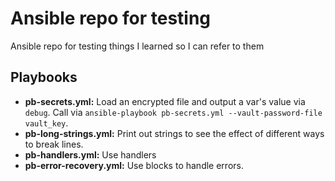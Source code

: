 # Ansible repo for testing
Ansible repo for testing things I learned so I can refer to them

## Playbooks
- **pb-secrets.yml:** Load an encrypted file and output a var's value via `debug`. Call via `ansible-playbook pb-secrets.yml --vault-password-file vault_key`.
- **pb-long-strings.yml:** Print out strings to see the effect of different ways to break lines.
- **pb-handlers.yml:** Use handlers
- **pb-error-recovery.yml:** Use blocks to handle errors.
